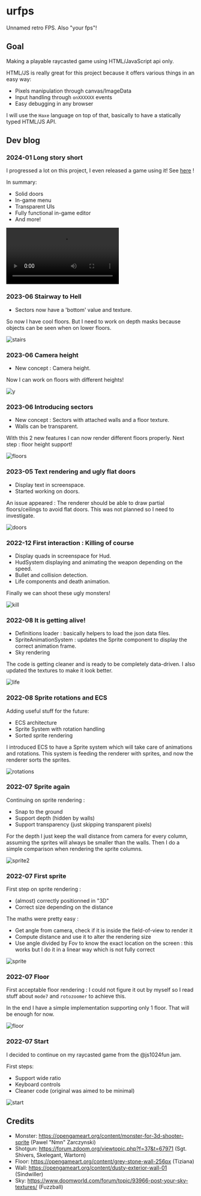 # urfps

  Unnamed retro FPS. Also "your fps"!

## Goal

Making a playable raycasted game using HTML/JavaScript api only.

HTML/JS is really great for this project because it offers various things in an easy way:
  * Pixels manipulation through canvas/ImageData
  * Input handling through `onXXXXXX` events
  * Easy debugging in any browser

I will use the `Haxe` language on top of that, basically to have a statically typed HTML/JS API.

## Dev blog

### 2024-01 Long story short

  I progressed a lot on this project, I even released a game using it! See [here](https://gogoprog.itch.io/mariah-carnage) !

  In summary:

  * Solid doors
  * In-game menu
  * Transparent UIs
  * Fully functional in-game editor
  * And more!

![longstory](https://github.com/gogoprog/raycastfps/raw/master/res/urfps-longstory.mp4)

### 2023-06 Stairway to Hell

  * Sectors now have a 'bottom' value and texture.

  So now I have cool floors. But I need to work on depth masks because objects can be seen when on lower floors.

![stairs](https://github.com/gogoprog/raycastfps/raw/master/res/rfps-stairs.gif)

### 2023-06 Camera height

  * New concept : Camera height.

  Now I can work on floors with different heights!

![y](https://github.com/gogoprog/raycastfps/raw/master/res/rfps-y.gif)

### 2023-06 Introducing sectors

  * New concept : Sectors with attached walls and a floor texture.
  * Walls can be transparent.

  With this 2 new features I can now render different floors properly. Next step : floor height support!

![floors](https://github.com/gogoprog/raycastfps/raw/master/res/rfps-floors.gif)

### 2023-05 Text rendering and ugly flat doors

  * Display text in screenspace.
  * Started working on doors.

 An issue appeared : The renderer should be able to draw partial floors/ceilings to avoid flat doors.
 This was not planned so I need to investigate.

![doors](https://github.com/gogoprog/raycastfps/raw/master/res/rfps-doors.gif)

### 2022-12 First interaction : Killing of course

  * Display quads in screenspace for Hud.
  * HudSystem displaying and animating the weapon depending on the speed.
  * Bullet and collision detection.
  * Life components and death animation.

Finally we can shoot these ugly monsters!

![kill](https://github.com/gogoprog/raycastfps/raw/master/res/rfps-kill.gif)

### 2022-08 It is getting alive!

  * Definitions loader : basically helpers to load the json data files.
  * SpriteAnimationSystem : updates the Sprite component to display the correct animation frame.
  * Sky rendering

The code is getting cleaner and is ready to be completely data-driven. I also updated the textures to make it look better.

![life](https://github.com/gogoprog/raycastfps/raw/master/res/rfps-life.gif)

### 2022-08 Sprite rotations and ECS

Adding useful stuff for the future:
  * ECS architecture
  * Sprite System with rotation handling
  * Sorted sprite rendering

I introduced ECS to have a Sprite system which will take care of animations and rotations. This system is feeding the renderer with sprites, and now the renderer sorts the sprites.

![rotations](https://github.com/gogoprog/raycastfps/raw/master/res/rfps-rotations.gif)

### 2022-07 Sprite again

Continuing on sprite rendering :
  * Snap to the ground
  * Support depth (hidden by walls)
  * Support transparency (just skipping transparent pixels)

For the depth I just keep the wall distance from camera for every column, assuming the sprites will always be smaller than the walls. Then I do a simple comparison when rendering the sprite columns.

![sprite2](https://github.com/gogoprog/raycastfps/raw/master/res/rfps-sprite2.gif)

### 2022-07 First sprite

First step on sprite rendering :
  * (almost) correctly positionned in "3D"
  * Correct size depending on the distance

The maths were pretty easy :
  * Get angle from camera, check if it is inside the field-of-view to render it
  * Compute distance and use it to alter the rendering size
  * Use angle divided by Fov to know the exact location on the screen : this works but I do it in a linear way which is not fully correct

![sprite](https://github.com/gogoprog/raycastfps/raw/master/res/rfps-sprite.gif)

### 2022-07 Floor

First acceptable floor rendering : I could not figure it out by myself so I read stuff about `mode7` and `rotozoomer` to achieve this.

In the end I have a simple implementation supporting only 1 floor. That will be enough for now.

![floor](https://github.com/gogoprog/raycastfps/raw/master/res/rfps-floor.gif)

### 2022-07 Start

I decided to continue on my raycasted game from the @js1024fun jam.

First steps:
 * Support wide ratio
 * Keyboard controls
 * Cleaner code (original was aimed to be minimal)

![start](https://github.com/gogoprog/raycastfps/raw/master/res/rfps-start.png)

## Credits

  * Monster: https://opengameart.org/content/monster-for-3d-shooter-sprite (Pawel "Nmn" Zarczynski)
  * Shotgun: https://forum.zdoom.org/viewtopic.php?f=37&t=67971 (Sgt. Shivers, Skelegant, Wartorn)
  * Floor: https://opengameart.org/content/grey-stone-wall-256px (Tiziana)
  * Wall: https://opengameart.org/content/dusty-exterior-wall-01 (Sindwiller)
  * Sky: https://www.doomworld.com/forum/topic/93966-post-your-sky-textures/ (Fuzzball)
